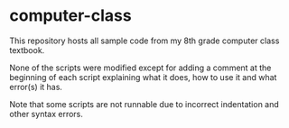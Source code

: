 
# computer-class

This repository hosts all sample code from my 8th grade computer class textbook.

None of the scripts were modified except for adding a comment at the beginning of each script
explaining what it does, how to use it and what error(s) it has.

Note that some scripts are not runnable due to incorrect indentation and other syntax errors.
